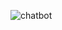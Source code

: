 ![chatbot](https://github.com/5121eun/chat_front/assets/121006954/23877a4a-42eb-4a4f-9e23-ac270b96ef58)
